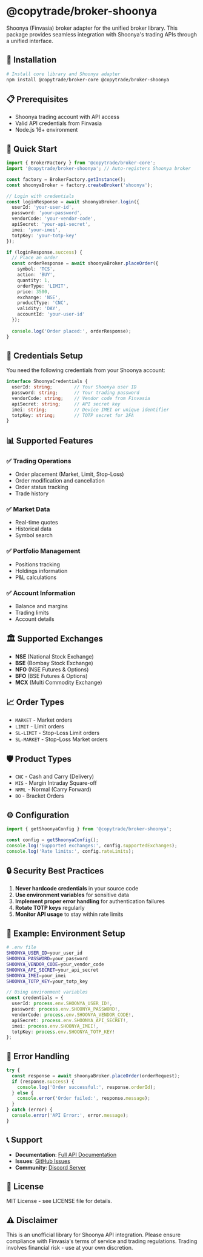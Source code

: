 # @copytrade/broker-shoonya

Shoonya (Finvasia) broker adapter for the unified broker library. This package provides seamless integration with Shoonya's trading APIs through a unified interface.

## 🚀 Installation

```bash
# Install core library and Shoonya adapter
npm install @copytrade/broker-core @copytrade/broker-shoonya
```

## 📋 Prerequisites

- Shoonya trading account with API access
- Valid API credentials from Finvasia
- Node.js 16+ environment

## 🔧 Quick Start

```typescript
import { BrokerFactory } from '@copytrade/broker-core';
import '@copytrade/broker-shoonya'; // Auto-registers Shoonya broker

const factory = BrokerFactory.getInstance();
const shoonyaBroker = factory.createBroker('shoonya');

// Login with credentials
const loginResponse = await shoonyaBroker.login({
  userId: 'your-user-id',
  password: 'your-password',
  vendorCode: 'your-vendor-code',
  apiSecret: 'your-api-secret',
  imei: 'your-imei',
  totpKey: 'your-totp-key'
});

if (loginResponse.success) {
  // Place an order
  const orderResponse = await shoonyaBroker.placeOrder({
    symbol: 'TCS',
    action: 'BUY',
    quantity: 1,
    orderType: 'LIMIT',
    price: 3500,
    exchange: 'NSE',
    productType: 'CNC',
    validity: 'DAY',
    accountId: 'your-user-id'
  });
  
  console.log('Order placed:', orderResponse);
}
```

## 🔑 Credentials Setup

You need the following credentials from your Shoonya account:

```typescript
interface ShoonyaCredentials {
  userId: string;        // Your Shoonya user ID
  password: string;      // Your trading password
  vendorCode: string;    // Vendor code from Finvasia
  apiSecret: string;     // API secret key
  imei: string;          // Device IMEI or unique identifier
  totpKey: string;       // TOTP secret for 2FA
}
```

## 📊 Supported Features

### ✅ Trading Operations
- Order placement (Market, Limit, Stop-Loss)
- Order modification and cancellation
- Order status tracking
- Trade history

### ✅ Market Data
- Real-time quotes
- Historical data
- Symbol search

### ✅ Portfolio Management
- Positions tracking
- Holdings information
- P&L calculations

### ✅ Account Information
- Balance and margins
- Trading limits
- Account details

## 🏛️ Supported Exchanges

- **NSE** (National Stock Exchange)
- **BSE** (Bombay Stock Exchange)
- **NFO** (NSE Futures & Options)
- **BFO** (BSE Futures & Options)
- **MCX** (Multi Commodity Exchange)

## 📈 Order Types

- `MARKET` - Market orders
- `LIMIT` - Limit orders
- `SL-LIMIT` - Stop-Loss Limit orders
- `SL-MARKET` - Stop-Loss Market orders

## 🛡️ Product Types

- `CNC` - Cash and Carry (Delivery)
- `MIS` - Margin Intraday Square-off
- `NRML` - Normal (Carry Forward)
- `BO` - Bracket Orders

## ⚙️ Configuration

```typescript
import { getShoonyaConfig } from '@copytrade/broker-shoonya';

const config = getShoonyaConfig();
console.log('Supported exchanges:', config.supportedExchanges);
console.log('Rate limits:', config.rateLimits);
```

## 🔒 Security Best Practices

1. **Never hardcode credentials** in your source code
2. **Use environment variables** for sensitive data
3. **Implement proper error handling** for authentication failures
4. **Rotate TOTP keys** regularly
5. **Monitor API usage** to stay within rate limits

## 📝 Example: Environment Setup

```bash
# .env file
SHOONYA_USER_ID=your_user_id
SHOONYA_PASSWORD=your_password
SHOONYA_VENDOR_CODE=your_vendor_code
SHOONYA_API_SECRET=your_api_secret
SHOONYA_IMEI=your_imei
SHOONYA_TOTP_KEY=your_totp_key
```

```typescript
// Using environment variables
const credentials = {
  userId: process.env.SHOONYA_USER_ID!,
  password: process.env.SHOONYA_PASSWORD!,
  vendorCode: process.env.SHOONYA_VENDOR_CODE!,
  apiSecret: process.env.SHOONYA_API_SECRET!,
  imei: process.env.SHOONYA_IMEI!,
  totpKey: process.env.SHOONYA_TOTP_KEY!
};
```

## 🚨 Error Handling

```typescript
try {
  const response = await shoonyaBroker.placeOrder(orderRequest);
  if (response.success) {
    console.log('Order successful:', response.orderId);
  } else {
    console.error('Order failed:', response.message);
  }
} catch (error) {
  console.error('API Error:', error.message);
}
```

## 📞 Support

- **Documentation**: [Full API Documentation](https://docs.copytrade.com)
- **Issues**: [GitHub Issues](https://github.com/ravitejakamalapuram/copytradepro/issues)
- **Community**: [Discord Server](https://discord.gg/copytrade)

## 📄 License

MIT License - see LICENSE file for details.

## ⚠️ Disclaimer

This is an unofficial library for Shoonya API integration. Please ensure compliance with Finvasia's terms of service and trading regulations. Trading involves financial risk - use at your own discretion.
